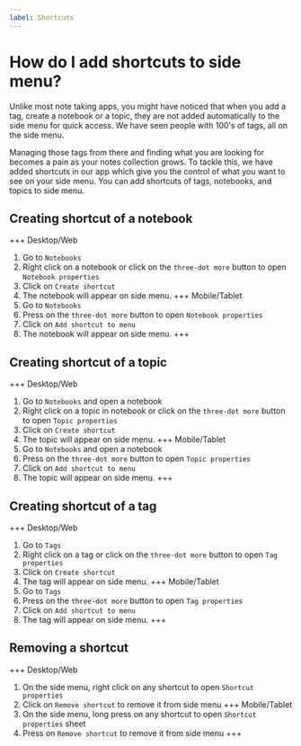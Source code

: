 ```yaml
---
label: Shortcuts
---
```

# How do I add shortcuts to side menu?

Unlike most note taking apps, you might have noticed that when you add a tag, create a notebook or a topic, they are not added automatically to the side menu for quick access. We have seen people with 100's of tags, all on the side menu. 

Managing those tags from there and finding what you are looking for becomes a pain as your notes collection grows. To tackle this, we have added shortcuts in our app which give you the control of what you want to see on your side menu. You can add shortcuts of tags, notebooks, and topics to side menu.

## Creating shortcut of a notebook
+++ Desktop/Web
1. Go to `Notebooks`
2. Right click on a notebook or click on the `three-dot more` button to open `Notebook properties`
3. Click on `Create shortcut`
4. The notebook will appear on side menu.
+++ Mobile/Tablet
1. Go to `Notebooks`
2. Press on the `three-dot more` button to open `Notebook properties`
3. Click on `Add shortcut to menu`
4. The notebook will appear on side menu.
+++

## Creating shortcut of a topic
+++ Desktop/Web
1. Go to `Notebooks` and open a notebook
2. Right click on a topic in notebook or click on the `three-dot more` button to open `Topic properties`
3. Click on `Create shortcut`
4. The topic will appear on side menu.
+++ Mobile/Tablet
1. Go to `Notebooks` and open a notebook
2. Press on the `three-dot more` button to open `Topic properties`
3. Click on `Add shortcut to menu`
4. The topic will appear on side menu.
+++

## Creating shortcut of a tag
+++ Desktop/Web
1. Go to `Tags`
2. Right click on a tag or click on the `three-dot more` button to open `Tag properties`
3. Click on `Create shortcut`
4. The tag will appear on side menu.
+++ Mobile/Tablet
1. Go to `Tags`
2. Press on the `three-dot more` button to open `Tag properties`
3. Click on `Add shortcut to menu`
4. The tag will appear on side menu.
+++

## Removing a shortcut
+++ Desktop/Web
1. On the side menu, right click on any shortcut to open `Shortcut properties`
2. Click on `Remove shortcut` to remove it from side menu
+++ Mobile/Tablet
1. On the side menu, long press on any shortcut to open `Shortcut properties` sheet
2. Press on `Remove shortcut` to remove it from side menu
+++